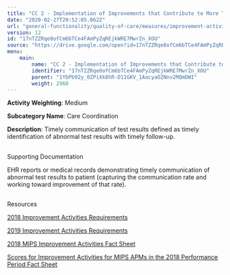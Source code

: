 ```yaml
---
title: "CC 2 - Implementation of Improvements that Contribute to More Timely Communication of Test Results"
date: "2020-02-27T20:52:05.062Z"
url: "general-functionality/quality-of-care/measures/improvement-activities-measures/2018-improvement-activities/cc-2-implementation-of-improvements-that-contribute-to-more-timely-communication-of-test-results.html"
version: 12
id: "17nTZZRqe8ofCm6bTCe4FAmPyZqREjkWRE7MwrZn_XOU"
source: "https://drive.google.com/open?id=17nTZZRqe8ofCm6bTCe4FAmPyZqREjkWRE7MwrZn_XOU"
menu:
    main:
        name: "CC 2 - Implementation of Improvements that Contribute to More Timely Communication of Test Results"
        identifier: "17nTZZRqe8ofCm6bTCe4FAmPyZqREjkWRE7MwrZn_XOU"
        parent: "1YbPb92y_0ZPiXk8hR-D11GKV_1AacyaOZNnv2MQmDWI"
        weight: 2960
---
```









**Activity Weighting**: Medium

**Subcategory Name**: Care Coordination

**Description**: Timely communication of test results defined as timely identification of abnormal test results with timely follow-up.







## 

Supporting Documentation

EHR reports or medical records demonstrating timely communication of abnormal test results to patient (capturing the communication rate and working toward improvement of that rate).







## 

Resources

[2018 Improvement Activities Requirements](https://qpp.cms.gov/mips/improvement-activities?py=2018)

[2019 Improvement Activities Requirements](https://qpp.cms.gov/mips/improvement-activities?py=2019)

[2018 MIPS Improvement Activities Fact Sheet](https://qpp.cms.gov/resource/2018%20MIPS%20Improvement%20Activities%20Fact%20Sheet)

[Scores for Improvement Activities for MIPS APMs in the 2018 Performance Period Fact Sheet](https://qpp.cms.gov/resource/2018%20MIPS%20APMs%20improvement%20Activities%20scores%20fact%20sheet)

